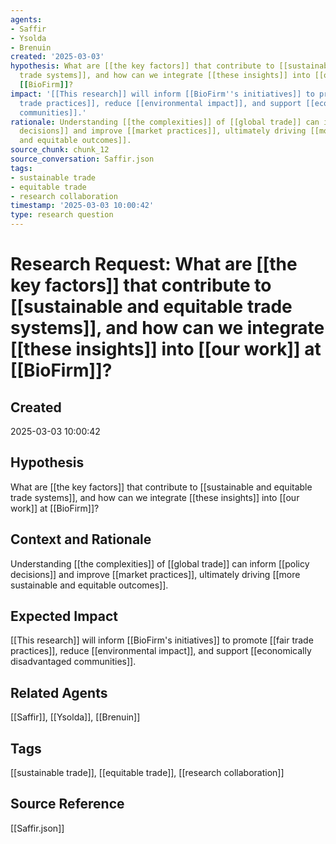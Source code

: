 ```yaml
---
agents:
- Saffir
- Ysolda
- Brenuin
created: '2025-03-03'
hypothesis: What are [[the key factors]] that contribute to [[sustainable and equitable
  trade systems]], and how can we integrate [[these insights]] into [[our work]] at
  [[BioFirm]]?
impact: '[[This research]] will inform [[BioFirm''s initiatives]] to promote [[fair
  trade practices]], reduce [[environmental impact]], and support [[economically disadvantaged
  communities]].'
rationale: Understanding [[the complexities]] of [[global trade]] can inform [[policy
  decisions]] and improve [[market practices]], ultimately driving [[more sustainable
  and equitable outcomes]].
source_chunk: chunk_12
source_conversation: Saffir.json
tags:
- sustainable trade
- equitable trade
- research collaboration
timestamp: '2025-03-03 10:00:42'
type: research question
---
```


# Research Request: What are [[the key factors]] that contribute to [[sustainable and equitable trade systems]], and how can we integrate [[these insights]] into [[our work]] at [[BioFirm]]?

## Created
2025-03-03 10:00:42

## Hypothesis
What are [[the key factors]] that contribute to [[sustainable and equitable trade systems]], and how can we integrate [[these insights]] into [[our work]] at [[BioFirm]]?

## Context and Rationale
Understanding [[the complexities]] of [[global trade]] can inform [[policy decisions]] and improve [[market practices]], ultimately driving [[more sustainable and equitable outcomes]].

## Expected Impact
[[This research]] will inform [[BioFirm's initiatives]] to promote [[fair trade practices]], reduce [[environmental impact]], and support [[economically disadvantaged communities]].

## Related Agents
[[Saffir]], [[Ysolda]], [[Brenuin]]

## Tags
[[sustainable trade]], [[equitable trade]], [[research collaboration]]

## Source Reference
[[Saffir.json]]
